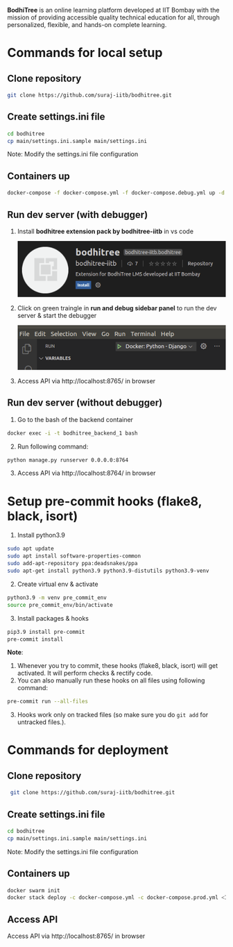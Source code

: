 **BodhiTree** is an online learning platform developed at IIT Bombay with the mission of providing accessible quality technical education for all, through personalized, flexible, and hands-on complete learning.

# Commands for local setup

## Clone repository
```bash
git clone https://github.com/suraj-iitb/bodhitree.git
```

## Create settings.ini file
```bash
cd bodhitree
cp main/settings.ini.sample main/settings.ini
```
Note: Modify the settings.ini file configuration

## Containers up
```bash
docker-compose -f docker-compose.yml -f docker-compose.debug.yml up -d --build
```

## Run dev server (with debugger)
1. Install **bodhitree extension pack by bodhitree-iitb** in vs code

    ![Extension Image](.images/bodhitree-ext-vs-code.png)

2. Click on green traingle in **run and debug sidebar panel** to run the dev server & start the debugger

    ![Debugger Image](.images/debug-vs-code.png)

2. Access API via http://localhost:8765/ in browser

## Run dev server (without debugger)
1. Go to the bash of the backend container
```bash
docker exec -i -t bodhitree_backend_1 bash
```
2. Run following command:
```bash
python manage.py runserver 0.0.0.0:8764
```
3. Access API via http://localhost:8764/ in browser

# Setup pre-commit hooks (flake8, black, isort)
1. Install python3.9
```bash
sudo apt update
sudo apt install software-properties-common
sudo add-apt-repository ppa:deadsnakes/ppa
sudo apt-get install python3.9 python3.9-distutils python3.9-venv
```
2. Create virtual env & activate
```bash
python3.9 -m venv pre_commit_env
source pre_commit_env/bin/activate
```
3. Install packages & hooks
```bash
pip3.9 install pre-commit
pre-commit install
```

**Note**:
1. Whenever you try to commit, these hooks (flake8, black, isort) will get activated. It will perform checks & rectify code.
2. You can also manually run these hooks on all files using following command:
```bash
pre-commit run --all-files
```
3. Hooks work only on tracked files (so make sure you do `git add` for untracked files.).

# Commands for deployment

## Clone repository
```bash
 git clone https://github.com/suraj-iitb/bodhitree.git
```

## Create settings.ini file
```bash
cd bodhitree
cp main/settings.ini.sample main/settings.ini
```
Note: Modify the settings.ini file configuration

## Containers up
```bash
docker swarm init
docker stack deploy -c docker-compose.yml -c docker-compose.prod.yml <INSTANCE_NAME>
```

## Access API
Access API via http://localhost:8765/ in browser

